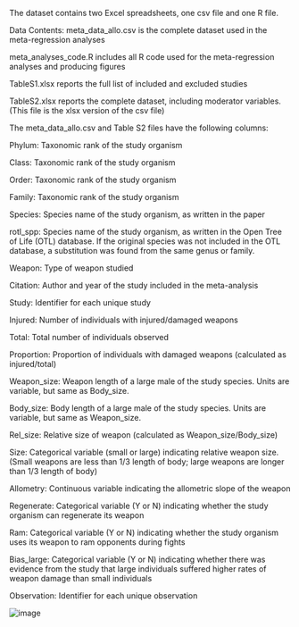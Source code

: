 The dataset contains two Excel spreadsheets, one csv file and one R file.

Data Contents: meta_data_allo.csv is the complete dataset used in the meta-regression analyses 

meta_analyses_code.R includes all R code used for the meta-regression analyses and producing figures 

TableS1.xlsx reports the full list of included and excluded studies

TableS2.xlsx reports the complete dataset, including moderator variables. (This file is the xlsx version of the csv file)

The meta_data_allo.csv and Table S2 files have the following columns:

Phylum: Taxonomic rank of the study organism 

Class: Taxonomic rank of the study organism 

Order: Taxonomic rank of the study organism 

Family: Taxonomic rank of the study organism 

Species: Species name of the study organism, as written in the paper 

rotl_spp: Species name of the study organism, as written in the Open Tree of Life (OTL) database. If the original species was not included in the OTL database, a substitution was found from the same genus or family. 

Weapon: Type of weapon studied 

Citation: Author and year of the study included in the meta-analysis 

Study: Identifier for each unique study 

Injured: Number of individuals with injured/damaged weapons 

Total: Total number of individuals observed 

Proportion: Proportion of individuals with damaged weapons (calculated as injured/total) 

Weapon_size: Weapon length of a large male of the study species. Units are variable, but same as Body_size. 

Body_size: Body length of a large male of the study species. Units are variable, but same as Weapon_size. 

Rel_size: Relative size of weapon (calculated as Weapon_size/Body_size) 

Size: Categorical variable (small or large) indicating relative weapon size. (Small weapons are less than 1/3 length of body; large weapons are longer than 1/3 length of body) 

Allometry: Continuous variable indicating the allometric slope of the weapon 

Regenerate: Categorical variable (Y or N) indicating whether the study organism can regenerate its weapon 

Ram: Categorical variable (Y or N) indicating whether the study organism uses its weapon to ram opponents during fights 

Bias_large: Categorical variable (Y or N) indicating whether there was evidence from the study that large individuals suffered higher rates of weapon damage than small individuals

Observation: Identifier for each unique observation

![image](https://github.com/user-attachments/assets/abeac6ab-31c7-41eb-a417-93191ae814e6)
